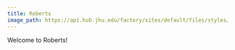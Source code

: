 ```yaml
---
title: Roberts
image_path: https://api.hub.jhu.edu/factory/sites/default/files/styles/landscape/public/blc-magazine.jpg?itok=oVygQsBt
---
```


Welcome to Roberts!